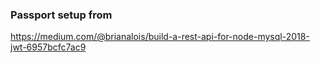 ### Passport setup from

https://medium.com/@brianalois/build-a-rest-api-for-node-mysql-2018-jwt-6957bcfc7ac9
